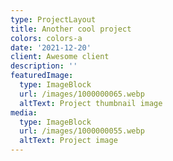 ```yaml
---
type: ProjectLayout
title: Another cool project
colors: colors-a
date: '2021-12-20'
client: Awesome client
description: ''
featuredImage:
  type: ImageBlock
  url: /images/1000000065.webp
  altText: Project thumbnail image
media:
  type: ImageBlock
  url: /images/1000000055.webp
  altText: Project image
---
```



